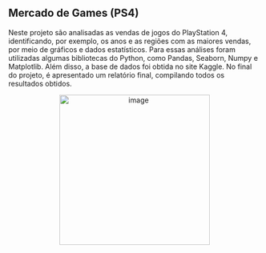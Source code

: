 ## Mercado de Games (PS4)

Neste projeto são analisadas as vendas de jogos do PlayStation 4, identificando, por exemplo, os anos e as regiões com as maiores vendas, por meio de gráficos e dados estatísticos. Para essas análises foram utilizadas algumas bibliotecas do Python, como Pandas, Seaborn, Numpy e Matplotlib.
Além disso, a base de dados foi obtida no site Kaggle. No final do projeto, é apresentado um relatório final, compilando todos os resultados obtidos.

<div style="text-align: center;">
  <img src="https://github.com/user-attachments/assets/6f288aa3-a8f7-4781-9de5-092fa6ab57ef" alt="image" width="300"/>
</div>
